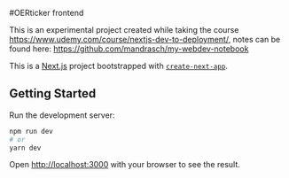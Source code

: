#OERticker frontend

This is an experimental project created while taking the course https://www.udemy.com/course/nextjs-dev-to-deployment/, notes can be found here: https://github.com/mandrasch/my-webdev-notebook

This is a [Next.js](https://nextjs.org/) project bootstrapped with [`create-next-app`](https://github.com/vercel/next.js/tree/canary/packages/create-next-app).

## Getting Started

Run the development server:

```bash
npm run dev
# or
yarn dev
```

Open [http://localhost:3000](http://localhost:3000) with your browser to see the result.